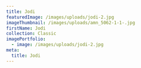 ```yaml
---
title: Jodi
featuredImage: /images/uploads/jodi-2.jpg
imageThumbnail: /images/uploads/amn_5062-1-1-.jpg
firstName: Jodi
collection: Classic
imagePortfolio:
  - image: /images/uploads/jodi-2.jpg
meta:
  title: Jodi
---
```


